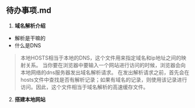 

待办事项.md
----


 1. **域名解析介绍**
 - 解析是干嘛的
 - 什么是DNS
>本地HOSTS相当于本地的DNS，这个文件用来指定域名和ip地址之间的映射关系。
>当你要在浏览器中要输入一个网站进行访问的时候，浏览器会向本地网络的dns服务器发出域名解析请求。
>在发出解析请求之前，首先会在hosts文件中查找是否有解析记录；如果有域名的记录，则使用该记录进行访问。因此，这个文件相当于域名解析的高速缓存文件。

2. **搭建本地网站**


